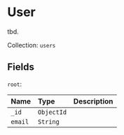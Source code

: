 User
====
tbd.

Collection: `users`

## Fields

`root`:

| Name         | Type           | Description   |
| :---         |     :----      | :---          |
| `_id`        | `ObjectId`     |               |
| `email`      | `String`       |               |
